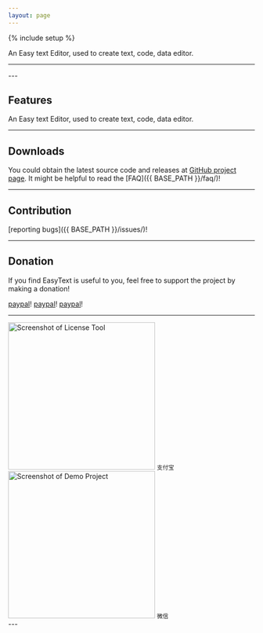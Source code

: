 ```yaml
---
layout: page
---
```

{% include setup %}

An Easy text Editor, used to create text, code, data editor.

---
<div class="row">
 
</div>
---

Features
--------
An Easy text Editor, used to create text, code, data editor.



---

Downloads
---------
You could obtain the latest source code and releases at [GitHub project page](https://github.com/easyHelper/EasyText).
It might be helpful to read the [FAQ]({{ BASE_PATH }}/faq/)!

---

Contribution
------------
[reporting bugs]({{ BASE_PATH }}/issues/)!

---

Donation
---------
If you find EasyText is useful to you, feel free to support the project by making a donation!  

[paypal](https://paypal.me/easyhelper)!
[paypal](https://paypal.me/easyhelper)!
[paypal](https://paypal.me/easyhelper)!

---
<div class="row">
  <div class="col-md-6">
    <img class="img-responsive" alt="Screenshot of License Tool" src="{{ ASSET_PATH }}/zhifubao.png" style="height: 300px">
    <small>支付宝</small>
  </div>
  <div class="col-md-6">
    <img class="img-responsive" alt="Screenshot of Demo Project" src="{{ ASSET_PATH }}/weixin.png" style="height: 300px">
    <small>微信</small>
  </div>
</div>
---